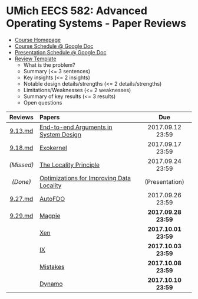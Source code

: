UMich EECS 582: Advanced Operating Systems - Paper Reviews
===

- [Course Homepage](http://www.bariskasikci.org/teaching/)
- [Course Schedule @ Google Doc](https://docs.google.com/document/d/1ivyY0K5SXft3vrOkL1QTNoZJ7xTQMHC0Zp9hZpTFtpU/edit)
- [Presentation Schedule @ Google Doc](https://docs.google.com/spreadsheets/d/1XJ6rnuWLzc6sWUi0Vmfnovfs01Z1cesq1JLehf5GCow/edit)
- [Review Template](https://gist.github.com/kasikci/49e7107dfdee281d6f6450b132555550)
    - What is the problem?
    - Summary (<= 3 sentences)
    - Key insights (<= 2 insights)
    - Notable design details/strengths (<= 2 details/strengths)
    - Limitations/Weaknesses (<= 2 weaknesses)
    - Summary of key results (<= 3 results)
    - Open questions

| Reviews | Papers | Due |
|:-------:|:-------|:---:|
|[9.13.md](https://github.com/h1994st/EECS-582-Reviews/blob/master/9.13.md)|[End-to-end Arguments in System Design](http://web.eecs.umich.edu/~barisk/teaching/eecs582/end-to-end.pdf)|2017.09.12 23:59|
|[9.18.md](https://github.com/h1994st/EECS-582-Reviews/blob/master/9.18.md)|[Exokernel](http://web.eecs.umich.edu/~barisk/teaching/eecs582/exokernel.pdf)|2017.09.17 23:59|
|_(Missed)_|[The Locality Principle](http://web.eecs.umich.edu/~barisk/teaching/eecs582/locality.pdf)|2017.09.24 23:59|
|_(Done)_|[Optimizations for Improving Data Locality](http://web.eecs.umich.edu/~barisk/teaching/eecs582/compiler-optimizations-locality.pdf)|(Presentation)|
|[9.27.md](https://github.com/h1994st/EECS-582-Reviews/blob/master/9.27.md)|[AutoFDO](http://web.eecs.umich.edu/~barisk/teaching/eecs582/autofdo.pdf)|2017.09.26 23:59|
|[9.29.md](https://github.com/h1994st/EECS-582-Reviews/blob/master/9.27.md)|[Magpie](http://web.eecs.umich.edu/~barisk/teaching/eecs582/magpie.pdf)|__2017.09.28 23:59__|
||[Xen](http://web.eecs.umich.edu/~barisk/teaching/eecs582/xen.pdf)|__2017.10.01 23:59__|
||[IX](http://web.eecs.umich.edu/~barisk/teaching/eecs582/ix.pdf)|__2017.10.03 23:59__|
||[Mistakes](http://web.eecs.umich.edu/~barisk/teaching/eecs582/learning-from-mistakes.pdf)|__2017.10.08 23:59__|
||[Dynamo](http://web.eecs.umich.edu/~barisk/teaching/eecs582/dynamo.pdf)|__2017.10.10 23:59__|
